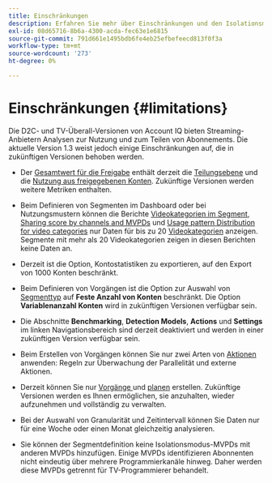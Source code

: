 ```yaml
---
title: Einschränkungen
description: Erfahren Sie mehr über Einschränkungen und den Isolationsmodus MVPD für Programmierer in Account IQ.
exl-id: 08d65716-8b6a-4300-acda-fec63e1e6815
source-git-commit: 791d661e1495bdb6fe4eb25efbefeecd813f0f3a
workflow-type: tm+mt
source-wordcount: '273'
ht-degree: 0%

---
```


# Einschränkungen {#limitations}

Die D2C- und TV-Überall-Versionen von Account IQ bieten Streaming-Anbietern Analysen zur Nutzung und zum Teilen von Abonnements. Die aktuelle Version 1.3 weist jedoch einige Einschränkungen auf, die in zukünftigen Versionen behoben werden.

* Der [Gesamtwert für die Freigabe](/help/accountiq/data-panels.md#overall-sharing-score) enthält derzeit die [Teilungsebene](/help/accountiq/data-panels.md#sharing-level) und die [Nutzung aus freigegebenen Konten](/help/accountiq/data-panels.md#usage-from-shared-accounts). Zukünftige Versionen werden weitere Metriken enthalten.

* Beim Definieren von Segmenten im Dashboard oder bei Nutzungsmustern können die Berichte [Videokategorien im Segment](/help/accountiq/data-panels.md#video-categories-segment), [Sharing score by channels and MVPDs](/help/accountiq/data-panels.md#sharin-score-by-channels-and-mvpds) und [Usage pattern Distribution for video categories](/help/accountiq/usage-patterns.md#usage-pattern-dis-video-categories) nur Daten für bis zu 20 [Videokategorien](product-concepts.md#video-category-def) anzeigen. Segmente mit mehr als 20 Videokategorien zeigen in diesen Berichten keine Daten an.

* Derzeit ist die Option, Kontostatistiken zu exportieren, auf den Export von 1000 Konten beschränkt.

* Beim Definieren von Vorgängen ist die Option zur Auswahl von [Segmenttyp](/help/accountiq/operations.md#segment) auf **Feste Anzahl von Konten** beschränkt. Die Option **Variablenanzahl Konten** wird in zukünftigen Versionen verfügbar sein.

* Die Abschnitte **Benchmarking**, **Detection Models**, **Actions** und **Settings** im linken Navigationsbereich sind derzeit deaktiviert und werden in einer zukünftigen Version verfügbar sein.

* Beim Erstellen von Vorgängen können Sie nur zwei Arten von [Aktionen](/help/accountiq/operations.md#action) anwenden: Regeln zur Überwachung der Parallelität und externe Aktionen.

* Derzeit können Sie nur [Vorgänge ](/help/accountiq/operations.md#create-new-operation) und [planen](/help/accountiq/operations.md#schedule) erstellen. Zukünftige Versionen werden es Ihnen ermöglichen, sie anzuhalten, wieder aufzunehmen und vollständig zu verwalten.

* Bei der Auswahl von Granularität und Zeitintervall können Sie Daten nur für eine Woche oder einen Monat gleichzeitig analysieren.

* Sie können der Segmentdefinition keine Isolationsmodus-MVPDs mit anderen MVPDs hinzufügen. Einige MVPDs identifizieren Abonnenten nicht eindeutig über mehrere Programmierkanäle hinweg. Daher werden diese MVPDs getrennt für TV-Programmierer behandelt.



